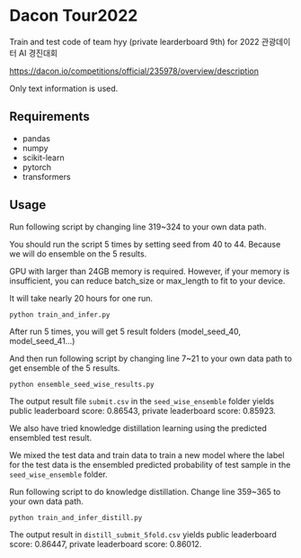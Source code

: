 # Dacon Tour2022
Train and test code of team hyy (private learderboard 9th) for 2022 관광데이터 AI 경진대회

https://dacon.io/competitions/official/235978/overview/description

Only text information is used.
## Requirements

- pandas
- numpy
- scikit-learn
- pytorch
- transformers

## Usage

Run following script by changing line 319~324 to your own data path.

You should run the script 5 times by setting seed from 40 to 44. Because we will do ensemble on the 5 results.

GPU with larger than 24GB memory is required. However, if your memory is insufficient, you can reduce batch_size or max_length to fit to your device.

It will take nearly 20 hours for one run.
```
python train_and_infer.py
```

After run 5 times, you will get 5 result folders (model_seed_40, model_seed_41...)

And then run following script by changing line 7~21 to your own data path to get ensemble of the 5 results.
```
python ensemble_seed_wise_results.py
```
The output result file `submit.csv` in the `seed_wise_ensemble` folder yields public leaderboard score: 0.86543, private leaderboard score: 0.85923.

We also have tried knowledge distillation learning using the predicted ensembled test result. 

We mixed the test data and train data to train a new model where the label for the test data is the ensembled predicted probability of test sample in the `seed_wise_ensemble` folder.

Run following script to do knowledge distillation. Change line 359~365 to your own data path.

```
python train_and_infer_distill.py
```
The output result in `distill_submit_5fold.csv` yields public leaderboard score: 0.86447, private leaderboard score: 0.86012.




